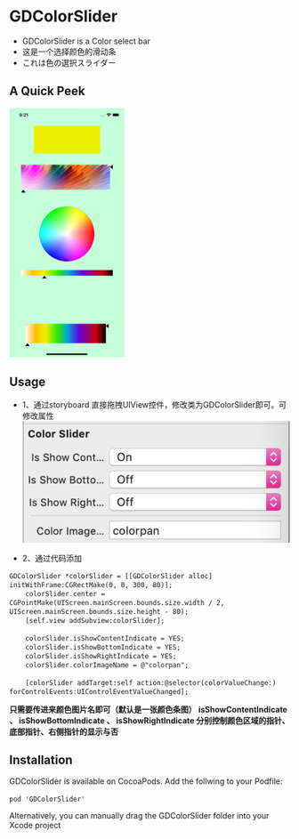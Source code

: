 # GDColorSlider
* GDColorSlider is a Color select bar
* 这是一个选择颜色的滑动条
* これは色の選択スライダー

## A Quick Peek

<img src="https://github.com/jojojoe/GDColorSlider/blob/master/r_demo_2.png"  height="448" width="207">
<!--![screenshot](https://github.com/jojojoe/GDColorSlider/blob/master/r_demo_2.png)-->

<!--<iframe height=400 width=300 src="https://github.com/jojojoe/GDColorSlider/blob/master/r_demo_1.gif">-->

## Usage

* 1、通过storyboard 直接拖拽UIView控件，修改类为GDColorSlider即可。可修改属性
 ![image](https://github.com/jojojoe/GDColorSlider/blob/master/r_demo_3.png)

* 2、通过代码添加

```obj-c
GDColorSlider *colorSlider = [[GDColorSlider alloc] initWithFrame:CGRectMake(0, 0, 300, 80)];
    colorSlider.center = CGPointMake(UIScreen.mainScreen.bounds.size.width / 2, UIScreen.mainScreen.bounds.size.height - 80);
    [self.view addSubview:colorSlider];
    
    colorSlider.isShowContentIndicate = YES;
    colorSlider.isShowBottomIndicate = YES;
    colorSlider.isShowRightIndicate = YES;
    colorSlider.colorImageName = @"colorpan";
    
    [colorSlider addTarget:self action:@selector(colorValueChange:) forControlEvents:UIControlEventValueChanged];
```

**只需要传进来颜色图片名即可（默认是一张颜色条图）** 
**isShowContentIndicate 、 isShowBottomIndicate 、 isShowRightIndicate 分别控制颜色区域的指针、底部指针、右侧指针的显示与否**

## Installation
GDColorSlider is available on CocoaPods. Add the follwing to your Podfile:

`pod 'GDColorSlider'`

Alternatively, you can manually drag the GDColorSlider folder into your Xcode project



